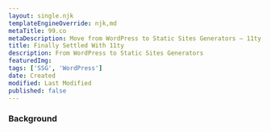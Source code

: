 ```yaml
---
layout: single.njk
templateEngineOverride: njk,md
metaTitle: 99.co
metaDescription: Move from WordPress to Static Sites Generators — 11ty, and others.
title: Finally Settled With 11ty
description: From WordPress to Static Sites Generators
featuredImg:
tags: ['SSG', 'WordPress']
date: Created
modified: Last Modified
published: false
---
```


<div class="col-start-2 col-end-10">

### Background

</div>

